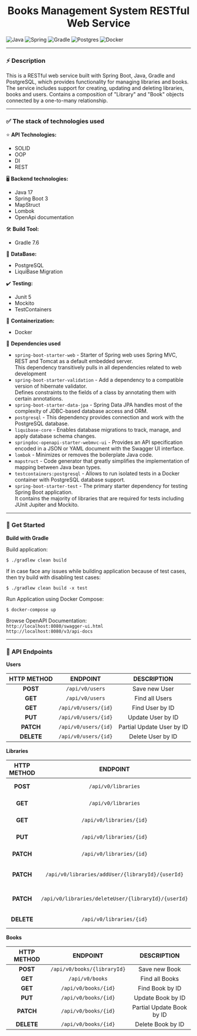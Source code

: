 <h1 align="center">Books Management System RESTful Web Service</h1>

![Java](https://img.shields.io/badge/java-%23ED8B00.svg?style=for-the-badge&logo=openjdk&logoColor=white)
![Spring](https://img.shields.io/badge/spring-%236DB33F.svg?style=for-the-badge&logo=spring&logoColor=white)
![Gradle](https://img.shields.io/badge/Gradle-02303A.svg?style=for-the-badge&logo=Gradle&logoColor=white)
![Postgres](https://img.shields.io/badge/postgres-%23316192.svg?style=for-the-badge&logo=postgresql&logoColor=white)
![Docker](https://img.shields.io/badge/docker-%230db7ed.svg?style=for-the-badge&logo=docker&logoColor=white)

---

### :zap: **Description**

This is a RESTful web service built with Spring Boot, Java, Gradle and PostgreSQL,
which provides functionality for managing libraries and books. The service includes support
for creating, updating and deleting libraries, books and users. Contains a composition of
"Library" and "Book" objects connected by a one-to-many relationship.

---

### :white_check_mark: **The stack of technologies used**
:star: **API Technologies:**
- SOLID
- OOP
- DI
- REST

:desktop_computer: **Backend technologies:**
- Java 17
- Spring Boot 3
- MapStruct
- Lombok
- OpenApi documentation

:hammer_and_wrench: **Build Tool:**
- Gradle 7.6

:floppy_disk: **DataBase:**
- PostgreSQL
- LiquiBase Migration

:heavy_check_mark: **Testing:**
- Junit 5
- Mockito
- TestContainers

:whale: **Containerization:**
- Docker

:safety_pin: **Dependencies used**
- `spring-boot-starter-web` - Starter of Spring web uses Spring MVC, REST and Tomcat as a default embedded server.  
  This dependency transitively pulls in all dependencies related to web development
- `spring-boot-starter-validation` - Add a dependency to a compatible version of hibernate validator.  
  Defines constraints to the fields of a class by annotating them with certain annotations.
- `spring-boot-starter-data-jpa` - Spring Data JPA handles most of the complexity of JDBC-based database access and ORM.
- `postgresql` - This dependency provides connection and work with the PostgreSQL database.
- `liquibase-core` - Enables database migrations to track, manage, and apply database schema changes.
- `springdoc-openapi-starter-webmvc-ui` - Provides an API specification encoded in a JSON or YAML document with the Swagger UI interface.
- `lombok` - Minimizes or removes the boilerplate Java code.
- `mapstruct` - Code generator that greatly simplifies the implementation of mapping between Java bean types.
- `testcontainers:postgresql` - Allows to run isolated tests in a Docker container with PostgreSQL database support.
- `spring-boot-starter-test` - The primary starter dependency for testing Spring Boot application.  
   It contains the majority of libraries that are required for tests including JUnit Jupiter and Mockito.

---

### :rocket: **Get Started**

**Build with Gradle**

Build application:

    $ ./gradlew clean build

If in case face any issues while building application because of test cases, then try build with disabling test cases:

    $ ./gradlew clean build -x test

Run Application using Docker Compose:

    $ docker-compose up

Browse OpenAPI Documentation:  
`http://localhost:8080/swagger-ui.html`  
`http://localhost:8080/v3/api-docs`  


---

### :pushpin: **API Endpoints**

**Users**

| **HTTP METHOD** |             **ENDPOINT**              |      **DESCRIPTION**      |
|:---------------:|:-------------------------------------:|:-------------------------:|
|    **POST**     |            `/api/v0/users`            |       Save new User       |
|     **GET**     |            `/api/v0/users`            |      Find all Users       |
|     **GET**     |         `/api/v0/users/{id}`          |      Find User by ID      |
|     **PUT**     |         `/api/v0/users/{id}`          |     Update User by ID     |
|    **PATCH**    |         `/api/v0/users/{id}`          | Partial Update User by ID |
|   **DELETE**    |         `/api/v0/users/{id}`          |     Delete User by ID     |

**Libraries**

| **HTTP METHOD** |                    **ENDPOINT**                     |           **DESCRIPTION**           |
|:---------------:|:---------------------------------------------------:|:-----------------------------------:|
|    **POST**     |                 `/api/v0/libraries`                 |          Save new Library           |
|     **GET**     |                 `/api/v0/libraries`                 |         Find all Libraries          |
|     **GET**     |              `/api/v0/libraries/{id}`               |         Find Library by ID          |
|     **PUT**     |              `/api/v0/libraries/{id}`               |        Update Library by ID         |
|    **PATCH**    |              `/api/v0/libraries/{id}`               |    Partial Update Library by ID     |
|    **PATCH**    |  `/api/v0/libraries/addUser/{libraryId}/{userId}`   |   Add User to Library by User ID    |
|    **PATCH**    | `/api/v0/libraries/deleteUser/{libraryId}/{userId}` | Delete User from Library by User ID |
|   **DELETE**    |              `/api/v0/libraries/{id}`               |        Delete Library by ID         |

**Books**

| **HTTP METHOD** |        **ENDPOINT**         |      **DESCRIPTION**      |
|:---------------:|:---------------------------:|:-------------------------:|
|    **POST**     | `/api/v0/books/{libraryId}` |       Save new Book       |
|     **GET**     |       `/api/v0/books`       |      Find all Books       |
|     **GET**     |    `/api/v0/books/{id}`     |      Find Book by ID      |
|     **PUT**     |    `/api/v0/books/{id}`     |     Update Book by ID     |
|    **PATCH**    |    `/api/v0/books/{id}`     | Partial Update Book by ID |
|   **DELETE**    |    `/api/v0/books/{id}`     |     Delete Book by ID     |
